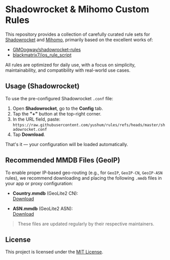 # Shadowrocket & Mihomo Custom Rules

This repository provides a collection of carefully curated rule sets for [Shadowrocket](https://apps.apple.com/us/app/shadowrocket/id932747118) and [Mihomo](https://github.com/MetaCubeX/mihomo), primarily based on the excellent works of:

- [GMOogway/shadowrocket-rules](https://github.com/GMOogway/shadowrocket-rules)
- [blackmatrix7/ios_rule_script](https://github.com/blackmatrix7/ios_rule_script)

All rules are optimized for daily use, with a focus on simplicity, maintainability, and compatibility with real-world use cases.

## Usage (Shadowrocket)

To use the pre-configured Shadowrocket `.conf` file:

1. Open **Shadowrocket**, go to the **Config** tab.
2. Tap the **"+"** button at the top-right corner.
3. In the URL field, paste: `https://raw.githubusercontent.com/yushum/rules/refs/heads/master/shadowrocket.conf`
4. Tap **Download**.

That's it — your configuration will be loaded automatically.

## Recommended MMDB Files (GeoIP)

To enable proper IP-based geo-routing (e.g., for `GeoIP`, `GeoIP-CN`, `GeoIP-ASN` rules), we recommend downloading and placing the following `.mmdb` files in your app or proxy configuration:

- **Country.mmdb** (GeoLite2 CN):  
[Download](https://github.com/Masaiki/GeoIP2-CN/raw/release/Country.mmdb)

- **ASN.mmdb** (GeoLite2 ASN):  
[Download](https://github.com/P3TERX/GeoLite.mmdb/raw/download/GeoLite2-ASN.mmdb)

> These files are updated regularly by their respective maintainers.

## License

This project is licensed under the [MIT License](./LICENSE).
